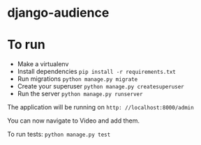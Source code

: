 # django-audience


To run
=====

* Make a virtualenv
* Install dependencies `pip install -r requirements.txt`
* Run migrations `python manage.py migrate`
* Create your superuser `python manage.py createsuperuser`
* Run the server `python manage.py runserver`

The application will be running on `http: //localhost:8000/admin`

You can now navigate to Video and add them.


To run tests: `python manage.py test`